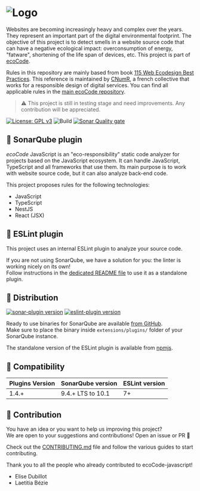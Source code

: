 ![Logo](https://github.com/green-code-initiative/ecoCode/blob/main/docs/resources/logo-large.png?raw=true)
======================================

Websites are becoming increasingly heavy and complex over the years. They represent an important part
of the digital environmental footprint. The objective of this project is to detect smells in a website source code
that can have a negative ecological impact: overconsumption of energy, "fatware", shortening of the life span of
devices, etc. This project is part of [ecoCode](https://github.com/green-code-initiative/ecoCode).

Rules in this repository are mainly based from book
[115 Web Ecodesign Best Practices](https://github.com/cnumr/best-practices).
This reference is maintained by [CNumR](https://collectif.greenit.fr/), a french collective that works
for a responsible design of digital services. You can find all applicable rules in
the [main ecoCode repository](https://github.com/green-code-initiative/ecoCode/tree/main/docs/rules).

> ⚠️ This project is still in testing stage and need improvements. Any contribution will be appreciated.

[![License: GPL v3](https://img.shields.io/badge/License-GPLv3-blue.svg)](https://www.gnu.org/licenses/gpl-3.0)
![Build](https://github.com/green-code-initiative/ecoCode-javascript/actions/workflows/build.yml/badge.svg)
[![Sonar Quality gate](https://img.shields.io/sonar/quality_gate/green-code-initiative_ecoCode-linter?server=https%3A%2F%2Fsonarcloud.io)](https://sonarcloud.io/project/overview?id=green-code-initiative_ecoCode-linter)

🌿 SonarQube plugin
---------------------------------

_ecoCode_ JavaScript is an "eco-responsibility" static code analyzer for projects based on the JavaScript ecosystem. It
can handle JavaScript, TypeScript and all frameworks that use them. Its main purpose is to work with website source
code, but it can also analyze back-end code.

This project proposes rules for the following technologies:

- JavaScript
- TypeScript
- NestJS
- React (JSX)

🔧 ESLint plugin
----------------

This project uses an internal ESLint plugin to analyze your source code.

If you are not using SonarQube, we have a solution for you: the linter is working nicely on its own! \
Follow instructions in the [dedicated README file](eslint-plugin/README.md) to use it as a standalone plugin.

🛒 Distribution
---------------

[![sonar-plugin version](https://img.shields.io/github/v/release/green-code-initiative/ecoCode-javascript?label=SonarQube%20plugin)](https://github.com/green-code-initiative/ecoCode-javascript/releases/latest)
[![eslint-plugin version](https://img.shields.io/npm/v/@ecocode/eslint-plugin?label=ESLint%20plugin)](https://npmjs.com/package/@ecocode/eslint-plugin)

Ready to use binaries for SonarQube are
available [from GitHub](https://github.com/green-code-initiative/ecoCode-javascript/releases). \
Make sure to place the binary inside `extensions/plugins/` folder of your SonarQube instance.

The standalone version of the ESLint plugin is available from [npmjs](https://npmjs.com/package/@ecocode/eslint-plugin).

🧩 Compatibility
----------------

| Plugins Version | SonarQube version | ESLint version |
|-----------------|-------------------|----------------|
| 1.4.+           | 9.4.+ LTS to 10.1 | 7+             |

🤝 Contribution
---------------

You have an idea or you want to help us improving this project? \
We are open to your suggestions and contributions! Open an issue or PR 🚀

Check out the [CONTRIBUTING.md](CONTRIBUTING.md) file
and follow the various guides to start contributing.

Thank you to all the people who already contributed to ecoCode-javascript!

- Elise Dubillot
- Laetitia Bézie
